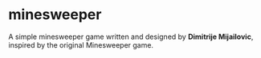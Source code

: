 # minesweeper
A simple minesweeper game written and designed by **Dimitrije Mijailovic**, inspired by the original Minesweeper game.
